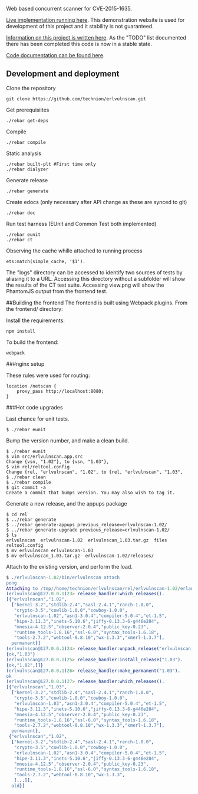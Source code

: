 Web based concurrent scanner for CVE-2015-1635.

[Live implementation running here](http://erlvulnscan.lolware.net/). This demonstration website is used for development of this project and it stability is not guaranteed.

[Information on this project is written here](https://lolware.net/2015/06/15/mass-vulnerability-scanning.html).  As the "TODO" list documented there has been completed this code is now in a stable state. 

[Code documentation can be found here](https://htmlpreview.github.io/?https://github.com/technion/erlvulnscan/blob/master/doc/index.html).

## Development and deployment

Clone the repository

	git clone https://github.com/technion/erlvulnscan.git

Get prerequisiites

	./rebar get-deps

Compile

	./rebar compile

Static analysis

    ./rebar built-plt #First time only
    ./rebar dialyzer

Generate release

	./rebar generate

Create edocs (only necessary after API change as these are synced to git)

	./rebar doc

Run test harness (EUnit and Common Test both implemented)

    ./rebar eunit
    ./rebar ct

Observing the cache whille attached to running process

    ets:match(simple_cache, '$1').

The "logs" directory can be accessed to identify two sources of tests by aliasing it to a URL. Accessing this directory without a subfolder will show the results of the CT test suite. Accessing view.png will show the PhantomJS output from the frontend test.

##Building the frontend
The frontend is built using Webpack plugins. From the frontend/ directory:

Install the requirements:

    npm install

To build the frontend:

    webpack

###nginx setup

These rules were used for routing:

    location /netscan {
        proxy_pass http://localhost:8080;
    }

###Hot code upgrades

Last chance for unit tests.

    $ ./rebar eunit

Bump the version number, and make a clean build.

    $ ./rebar eunit
    $ vim src/erlvulnscan.app.src
    Change {vsn, "1.02"}, to {vsn, "1.03"},
    $ vim rel/reltool.config
    Change {rel, "erlvulnscan", "1.02", to {rel, "erlvulnscan", "1.03",
    $ ./rebar clean
    $ ./rebar compile
    $ git commit -a
    Create a commit that bumps version. You may also wish to tag it.

Generate a new release, and the appups package

    $ cd rel
    $ ../rebar generate
    $ ../rebar generate-appups previous_release=erlvulnscan-1.02/
    $ ../rebar generate-upgrade previous_release=erlvulnscan-1.02/
    $ ls
    erlvulnscan  erlvulnscan-1.02  erlvulnscan_1.03.tar.gz  files  reltool.config
    $ mv erlvulnscan erlvulnscan-1.03
    $ mv erlvulnscan_1.03.tar.gz  erlvulnscan-1.02/releases/

Attach to the existing version, and perform the load.

```erlang
$ ./erlvulnscan-1.02/bin/erlvulnscan attach
pong
Attaching to /tmp//home/technion/erlvulnscan/rel/erlvulnscan-1.02/erlang.pipe.2 (^D to exit)
(erlvulnscan@127.0.0.1)23> release_handler:which_releases().
[{"erlvulnscan","1.02",
  ["kernel-3.2","stdlib-2.4","sasl-2.4.1","ranch-1.0.0",
   "crypto-3.5","cowlib-1.0.0","cowboy-1.0.0",
   "erlvulnscan-1.02","asn1-3.0.4","compiler-5.0.4","et-1.5",
   "hipe-3.11.3","inets-5.10.6","jiffy-0.13.3-6-g446e284",
   "mnesia-4.12.5","observer-2.0.4","public_key-0.23",
   "runtime_tools-1.8.16","ssl-6.0","syntax_tools-1.6.18",
   "tools-2.7.2","webtool-0.8.10","wx-1.3.3","xmerl-1.3.7"],
  permanent}]
(erlvulnscan@127.0.0.1)24> release_handler:unpack_release("erlvulnscan_1.03").
{ok,"1.03"}
(erlvulnscan@127.0.0.1)25> release_handler:install_release("1.03").
{ok,"1.02",[]}
(erlvulnscan@127.0.0.1)26> release_handler:make_permanent("1.03").
ok
(erlvulnscan@127.0.0.1)27> release_handler:which_releases().
[{"erlvulnscan","1.03",
  ["kernel-3.2","stdlib-2.4","sasl-2.4.1","ranch-1.0.0",
   "crypto-3.5","cowlib-1.0.0","cowboy-1.0.0",
   "erlvulnscan-1.03","asn1-3.0.4","compiler-5.0.4","et-1.5",
   "hipe-3.11.3","inets-5.10.6","jiffy-0.13.3-6-g446e284",
   "mnesia-4.12.5","observer-2.0.4","public_key-0.23",
   "runtime_tools-1.8.16","ssl-6.0","syntax_tools-1.6.18",
   "tools-2.7.2","webtool-0.8.10","wx-1.3.3","xmerl-1.3.7"],
  permanent},
 {"erlvulnscan","1.02",
  ["kernel-3.2","stdlib-2.4","sasl-2.4.1","ranch-1.0.0",
   "crypto-3.5","cowlib-1.0.0","cowboy-1.0.0",
   "erlvulnscan-1.02","asn1-3.0.4","compiler-5.0.4","et-1.5",
   "hipe-3.11.3","inets-5.10.6","jiffy-0.13.3-6-g446e284",
   "mnesia-4.12.5","observer-2.0.4","public_key-0.23",
   "runtime_tools-1.8.16","ssl-6.0","syntax_tools-1.6.18",
   "tools-2.7.2","webtool-0.8.10","wx-1.3.3",
   [...]],
  old}]
```

